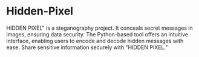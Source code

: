 # Hidden-Pixel
HIDDEN PIXEL" is a steganography project. It conceals secret messages in images, ensuring data security. The Python-based tool offers an intuitive interface, enabling users to encode and decode hidden messages with ease. Share sensitive information securely with "HIDDEN PIXEL."
